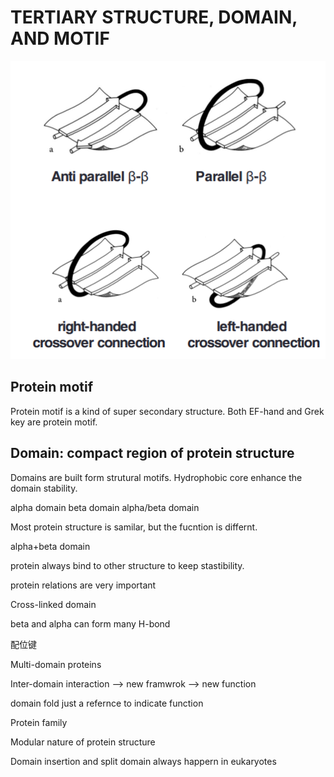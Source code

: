 # TERTIARY STRUCTURE, DOMAIN, AND MOTIF

![](assets/markdown-img-paste-20180316122055907.png)

## Protein motif
Protein motif  is a kind of super secondary structure. Both
EF-hand and Grek key are protein motif.


## Domain: compact region of protein structure
Domains are built form strutural motifs. Hydrophobic core
enhance the domain stability.

alpha domain
beta domain
alpha/beta domain


Most protein structure is samilar, but the fucntion is differnt.

alpha+beta domain

protein always bind to other structure to keep stastibility.

protein relations are very important

Cross-linked domain

beta and alpha can form many H-bond

配位键

Multi-domain proteins

Inter-domain interaction --> new framwrok --> new function

domain fold just a refernce to indicate function

Protein family


Modular nature of protein structure


Domain insertion and split domain always happern in eukaryotes
